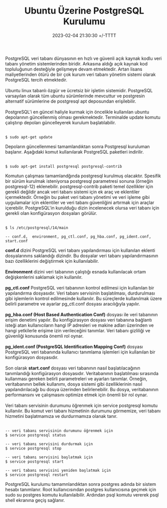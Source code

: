 ﻿---
title: Ubuntu Üzerine PostgreSQL Kurulumu
date: 2023-02-04 21:30:30 +/-TTTT
categories: [PostgreSQL, Administration]
tags: [postgresql, ubuntu,linux, kurulum]
---

<div class='text-justify'>
PostgreSQL veri tabanı dünyasının en hızlı ve güvenli açık kaynak kodlu veri tabanı yönetim sistemlerinden biridir. Arkasına aldığı açık kaynak kod topluluğunun
desteğiyle gelişmeye devam etmektedir. Artan lisans maliyetlerinden ötürü de bir çok kurum veri tabanı yönetim sistemi olarak PostgreSQL tercih etmektedir.
</div><br>

<div class='text-justify'>
Ubuntu linux tabanlı özgür ve ücretsiz bir işletim sistemidir. PostgreSQL varsayılan olarak tüm ubuntu sürümlerinde mevcuttur ve postgresin alternatif sürümlerine de
postgresql apt deposundan erişilebilir.
</div><br>

<div class='text-justify'>
PostgreSQL'i en güncel haliyle kurmak için öncelikle kullanılan ubuntu depolarının güncellenmiş olması gerekmektedir. Terminalde update komutu çalıştırıp depoları 
güncelleyerek kurulum başlatılabilir.
</div><br>

```
$ sudo apt-get update
```

<div class='text-justify'>
Depoların güncellenmesi tamamlandıktan sonra Postgresql kuruluman başlanır. Aşağıdaki komut kullanılarak PostgreSQL paketleri indirilir.
</div><br>

```
$ sudo apt-get install postgresql postgresql-contrib
```

<div class='text-justify'>
Komutun çalışması tamamlandğında postgresql kurulmuş olacaktır. Spesifik bir sürüm kurulmak isteniyorsa postgresql parametresi sonuna (örneğin postgresql-12) eklenebilir. postgresql-contrib paketi temel özellikler için gerekli değildir ancak veri tabanı sistemi için ek araç ve eklentiler içermektedir. Örneğin bu paket veri tabanı yönetimi ve veri işleme gibi uygulamalar için eklentiler ve veri tabanı güvenliğini artırmak için araçlar içerebilir. PostgreSQL'in kurulduğu dizin incelenecek olursa veri tabanı için gerekli olan konfigürasyon dosyaları görülür.
</div><br>

```
$ ls /etc/postgresql/14/main

-- conf.d,  environment, pg_ctl.conf, pg_hba.conf, pg_ident.conf, start.conf
```

<div class='text-justify'>
<b>conf.d</b> dizini PostgreSQL veri tabanı yapılandırması için kullanılan eklenti dosyalarınıns saklandığı dizindir. Bu dosyalar veri tabanı yapılandırmasının bazı özelliklerini değiştirmek için kullanılabilir. <br><br> <b>Environment</b> dizini veri tabanının çalıştığı esnada kullanılacak ortam değişkenlerini saklamak için kullanılır.<br><br> <b>pg_ctl.conf</b> PostgreSQL veri tabanının kontrol edilmesi için kullanılan bir yapılandırma dosyasıdır. Veri tabanı servisinin başlatılması, durdurulması gibi işlemlerin kontrol edilmesinde kullanılır. Bu süreçlerde kullanılmak üzere belirli parametre ve ayarlar pg_ctl.conf dosyası aracılığıyla yapılır.<br><br> <b>pg_hba.conf (Host Based Authentication Conf)</b> dosyası ile veri tabanının erişim denetimi yapılır. Bu konfigürasyon dosyası veri tabanına bağlantı isteği atan kullanıcıların hangi IP adresleri ve makine adları üzerinden ve hangi yetkilerle erişime izin verileceğini tanımlar. Veri tabanı gizliliği ve güvenliği konusunda önemli rol oynar.<br><br> <b>pg_ident.conf (PostgreSQL Identification Mapping Conf)</b> dosyası PostgreSQL veri tabanında kullanıcı tanımlama işlemleri için kullanılan bir konfigürasyon dosyasıdır.<br><br> Son olarak <b>start.conf</b> dosyası veri tabanının nasıl başlatılacağının tanımlandığı konfigürasyon dosyasıdır. Veritabanının başlatılması sırasında kullanması gereken belirli parametreleri ve ayarları tanımlar. Örneğin, veritabanının bellek kullanımı, dosya sistemi gibi özelliklerinin nasıl yapılandırılacağı bu dosya üzerinden belirlenebilir. Bu dosya, veritabanının performansını ve çalışmasını optimize etmek için önemli bir rol oynar.
</div><br>


<div class='text-justify'>
Veri tabanı servisinin durumunu öğrenmek için service postgresql komutu kullanılır. Bu komut veri tabanı hizmetinin durumunu görmemize, veri tabanı hizmetini başlatmamıza ve durdurmamıza olanak tanır.
</div><br>

```
-- veri tabanı servisinin durumunu öğrenmek için
$ service postgresql status

-- veri tabanı servisini durdurmak için
$ service postgresql stop

-- veri tabanı servisini başlatmak için
$ service postgresql start

-- veri tabanı servisini yeniden başlatmak için
$ service postgresql restart
```

<div class='text-justify'>
PostgreSQL kurulumu tamamnlandıktan sonra postgres adında bir sistem hesabı tanımlanır. Root kullanıcısından postgres kullanıcısına geçmek için <bold>sudo su postgres</bold> komutu kullanılaibilir. Ardından <bold>psql</bold> komutu vererek psql shell ekranına geçiş sağlanır.
</div><br>